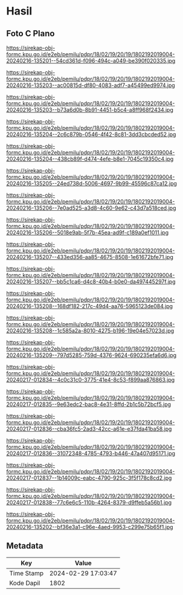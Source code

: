 # Hasil

## Foto C Plano

https://sirekap-obj-formc.kpu.go.id/e2eb/pemilu/pdpr/18/02/19/20/19/1802192019004-20240216-135201--54cd361d-f096-494c-a049-be390f020335.jpg

https://sirekap-obj-formc.kpu.go.id/e2eb/pemilu/pdpr/18/02/19/20/19/1802192019004-20240216-135203--ac00815d-df80-4083-adf7-a45499ed9974.jpg

https://sirekap-obj-formc.kpu.go.id/e2eb/pemilu/pdpr/18/02/19/20/19/1802192019004-20240216-135203--b73a6d0b-8b91-4451-b5c4-a8ff968f2434.jpg

https://sirekap-obj-formc.kpu.go.id/e2eb/pemilu/pdpr/18/02/19/20/19/1802192019004-20240216-135204--2c6c879b-0546-4f42-8c81-3dd3cbcded52.jpg

https://sirekap-obj-formc.kpu.go.id/e2eb/pemilu/pdpr/18/02/19/20/19/1802192019004-20240216-135204--438cb89f-d474-4efe-b8e1-7045c19350c4.jpg

https://sirekap-obj-formc.kpu.go.id/e2eb/pemilu/pdpr/18/02/19/20/19/1802192019004-20240216-135205--24ed738d-5006-4697-9b99-45596c87ca12.jpg

https://sirekap-obj-formc.kpu.go.id/e2eb/pemilu/pdpr/18/02/19/20/19/1802192019004-20240216-135206--7e0ad525-a3d8-4c60-9e62-c43d7a518ced.jpg

https://sirekap-obj-formc.kpu.go.id/e2eb/pemilu/pdpr/18/02/19/20/19/1802192019004-20240216-135206--5018e9ab-5f7b-45ea-ad9f-c189a0ef1011.jpg

https://sirekap-obj-formc.kpu.go.id/e2eb/pemilu/pdpr/18/02/19/20/19/1802192019004-20240216-135207--433ed356-aa85-4675-8508-1e61672bfe71.jpg

https://sirekap-obj-formc.kpu.go.id/e2eb/pemilu/pdpr/18/02/19/20/19/1802192019004-20240216-135207--bb5c1ca6-d4c8-40b4-b0e0-da497445297f.jpg

https://sirekap-obj-formc.kpu.go.id/e2eb/pemilu/pdpr/18/02/19/20/19/1802192019004-20240216-135208--168df182-217c-49d4-aa76-5965123de084.jpg

https://sirekap-obj-formc.kpu.go.id/e2eb/pemilu/pdpr/18/02/19/20/19/1802192019004-20240216-135208--1c585a2a-8010-4275-b196-19e04e57023d.jpg

https://sirekap-obj-formc.kpu.go.id/e2eb/pemilu/pdpr/18/02/19/20/19/1802192019004-20240216-135209--797d5285-759d-4376-9624-690235efa6d6.jpg

https://sirekap-obj-formc.kpu.go.id/e2eb/pemilu/pdpr/18/02/19/20/19/1802192019004-20240217-012834--4c0c31c0-3775-41e4-8c53-f899aa876863.jpg

https://sirekap-obj-formc.kpu.go.id/e2eb/pemilu/pdpr/18/02/19/20/19/1802192019004-20240217-012835--9e63edc2-bac8-4e31-8ffd-2b1c5b72bcf5.jpg

https://sirekap-obj-formc.kpu.go.id/e2eb/pemilu/pdpr/18/02/19/20/19/1802192019004-20240217-012836--cba36fc5-2ad3-42cc-a61e-e37fda41ba58.jpg

https://sirekap-obj-formc.kpu.go.id/e2eb/pemilu/pdpr/18/02/19/20/19/1802192019004-20240217-012836--31072348-4785-4793-b446-47a407d95171.jpg

https://sirekap-obj-formc.kpu.go.id/e2eb/pemilu/pdpr/18/02/19/20/19/1802192019004-20240217-012837--1b14009c-eabc-4790-925c-3f5f178c8cd2.jpg

https://sirekap-obj-formc.kpu.go.id/e2eb/pemilu/pdpr/18/02/19/20/19/1802192019004-20240217-012838--77c6e6c5-110b-4264-8379-d9ffeb5a56b1.jpg

https://sirekap-obj-formc.kpu.go.id/e2eb/pemilu/pdpr/18/02/19/20/19/1802192019004-20240216-135202--bf36e3a1-c96e-4aed-9953-c299e75b65f1.jpg


## Metadata

| Key        | Value               |
| ---------- | ------------------- |
| Time Stamp | 2024-02-29 17:03:47 |
| Kode Dapil | 1802                |




